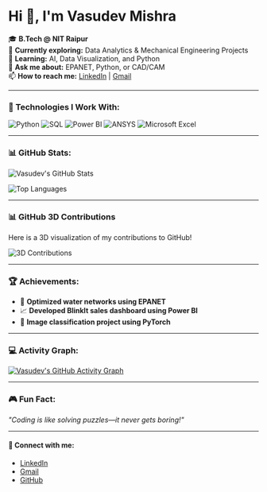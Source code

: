 # Hi 👋, I'm Vasudev Mishra

🎓 **B.Tech @ NIT Raipur**  
🔭 **Currently exploring:** Data Analytics & Mechanical Engineering Projects  
🌱 **Learning:** AI, Data Visualization, and Python  
💬 **Ask me about:** EPANET, Python, or CAD/CAM  
📫 **How to reach me:** [LinkedIn](https://www.linkedin.com/in/vasudev-mishra-6a83b1260/) | [Gmail](mailto:mishravasudev725@gmail.com)

---

### 🚀 Technologies I Work With:
![Python](https://img.shields.io/badge/Python-%2314354C.svg?style=flat-square&logo=python&logoColor=white)
![SQL](https://img.shields.io/badge/SQL-%23187CB7.svg?style=flat-square&logo=postgresql&logoColor=white)
![Power BI](https://img.shields.io/badge/Power%20BI-F2C811?style=flat-square&logo=power-bi&logoColor=black)
![ANSYS](https://img.shields.io/badge/ANSYS-%23E7352D.svg?style=flat-square&logo=ansys&logoColor=white)
![Microsoft Excel](https://img.shields.io/badge/Microsoft%20Excel-%23217346.svg?style=flat-square&logo=microsoft-excel&logoColor=white)

---

### 📊 GitHub Stats:
![Vasudev's GitHub Stats](https://github-readme-stats.vercel.app/api?username=VasudevMishra&show_icons=true&theme=radical)

![Top Languages](https://github-readme-stats.vercel.app/api/top-langs/?username=VasudevMishra&layout=compact&theme=radical)

---

### 📊 GitHub 3D Contributions

Here is a 3D visualization of my contributions to GitHub!

![3D Contributions](https://raw.githubusercontent.com/VasudevMishra/VasudevMishra/main/profile-3d-contrib.svg)

---

### 🏆 Achievements:
- 🚀 **Optimized water networks using EPANET**
- 📈 **Developed BlinkIt sales dashboard using Power BI**
- 🌟 **Image classification project using PyTorch**

---

### 💻 Activity Graph:
[![Vasudev's GitHub Activity Graph](https://github-readme-activity-graph.cyclic.app/graph?username=VasudevMishra&theme=radical)](https://github.com/VasudevMishra)

---

### 🎮 Fun Fact:
*"Coding is like solving puzzles—it never gets boring!"*

---

#### 🔗 Connect with me:

- [LinkedIn](https://www.linkedin.com/in/vasudev-mishra-6a83b1260/)
- [Gmail](mailto:mishravasudev725@gmail.com)
- [GitHub](https://github.com/VasudevMishra)
